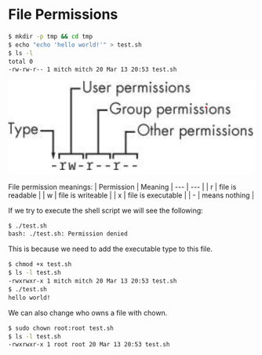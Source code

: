 # File Permissions

```bash
$ mkdir -p tmp && cd tmp
$ echo "echo 'hello world!'" > test.sh
$ ls -l
total 0
-rw-rw-r-- 1 mitch mitch 20 Mar 13 20:53 test.sh
```

![image](images/file_perms.png)

File permission meanings:
| Permission | Meaning
| --- | --- |
| r | file is readable |
| w | file is writeable |
| x | file is executable |
| - | means nothing |


If we try to execute the shell script we will see the following:
```bash
$ ./test.sh
bash: ./test.sh: Permission denied
```
This is because we need to add the executable type to this file.

```bash
$ chmod +x test.sh
$ ls -l test.sh
-rwxrwxr-x 1 mitch mitch 20 Mar 13 20:53 test.sh
$ ./test.sh
hello world!
```

We can also change who owns a file with chown.

```bash
$ sudo chown root:root test.sh
$ ls -l test.sh
-rwxrwxr-x 1 root root 20 Mar 13 20:53 test.sh
```

